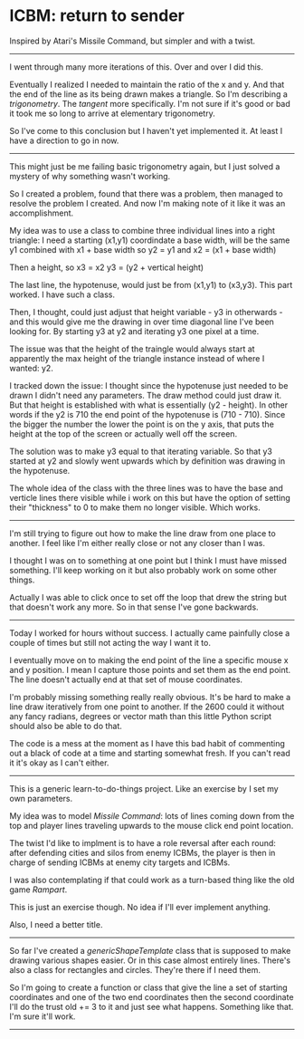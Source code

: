 # ICBM: return to sender
Inspired by Atari's Missile Command, but simpler and with a twist.

---

I went through many more iterations of this. Over and over I did this. 

Eventually I realized I needed to maintain the ratio of the x and y. And that the end of the line as its being drawn makes a triangle. So I'm describing a *trigonometry*. The *tangent* more specifically. I'm not sure if it's good or bad it took me so long to arrive at elementary trigonometry.

So I've come to this conclusion but I haven't yet implemented it. At least I have a direction to go in now.

---

This might just be me failing basic trigonometry again, but I just solved a mystery of why something wasn't working. 

So I created a problem, found that there was a problem, then managed to resolve the problem I created. And now I'm making note of it like it was an accomplishment.

My idea was to use a class to combine three individual lines into a right triangle:
I need a starting (x1,y1) coordindate
a base width, will be the same y1 combined with x1 + base width
so y2 = y1
and
x2 = (x1 + base width)

Then a height, so
x3 = x2
y3 = (y2 + vertical height)

The last line, the hypotenuse, would just be from (x1,y1) to (x3,y3). This part worked. I have such a class.

Then, I thought, could just adjust that height variable - y3 in otherwards - and this would give me the drawing in over time diagonal line I've been looking for. By starting y3 at y2 and iterating y3 one pixel at a time.

The issue was that the height of the traingle would always start at apparently the max height of the triangle instance instead of where I wanted: y2. 

I tracked down the issue: I thought since the hypotenuse just needed to be drawn I didn't need any parameters. The draw method could just draw it. But that height is established with what is essentially (y2 - height). In other words if the y2 is 710 the end point of the hypotenuse is (710 - 710). Since the bigger the number the lower the point is on the y axis, that puts the height at the top of the screen or actually well off the screen.

The solution was to make y3 equal to that iterating variable. So that y3 started at y2 and slowly went upwards which by definition was drawing in the hypotenuse. 

The whole idea of the class with the three lines was to have the base and verticle lines there visible while i work on this but have the option of setting their "thickness" to 0 to make them no longer visible. Which works.



---

I'm still trying to figure out how to make the line draw from one place to another. I feel like I'm either really close or not any closer than I was. 

I thought I was on to something at one point but I think I must have missed something. I'll keep working on it but also probably work on some other things.

Actually I was able to click once to set off the loop that drew the string but that doesn't work any more. So in that sense I've gone backwards.

---

Today I worked for hours without success. I actually came painfully close a couple of times but still not acting the way I want it to.

I eventually move on to making the end point of the line a specific mouse x and y position. I mean I capture those points and set them as the end point. The line doesn't actually end at that set of mouse coordinates. 

I'm probably missing something really really obvious. It's be hard to make a line draw iteratively from one point to another. If the 2600 could it without any fancy radians, degrees or vector math than this little Python script should also be able to do that.

The code is a mess at the moment as I have this bad habit of commenting out a black of code at a time and starting somewhat fresh. If you can't read it it's okay as I can't either.

---

This is a generic learn-to-do-things project. Like an exercise by I set my own parameters.

My idea was to model *Missile Command*: lots of lines coming down from the top and player lines traveling upwards to the mouse click end point location.

The twist I'd like to implment is to have a role reversal after each round: after defending cities and silos from enemy ICBMs, the player is then in charge of sending ICBMs at enemy city targets and ICBMs.

I was also contemplating if that could work as a turn-based thing like the old game *Rampart*. 

This is just an exercise though. No idea if I'll ever implement anything.

Also, I need a better title.

---

So far I've created a *genericShapeTemplate* class that is supposed to make drawing various shapes easier. Or in this case almost entirely lines. There's also a class for rectangles and circles. They're there if I need them.

So I'm going to create a function or class that give the line a set of starting coordinates and one of the two end coordinates then the second coordinate I'll do the trust old += 3 to it and just see what happens. Something like that. I'm sure it'll work.


---